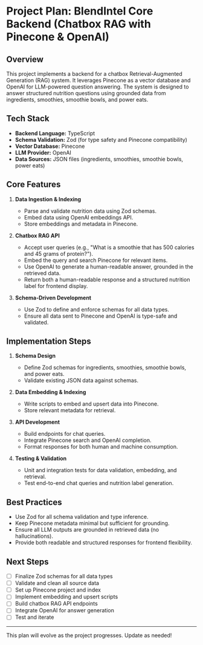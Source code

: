 # Project Plan: BlendIntel Core Backend (Chatbox RAG with Pinecone & OpenAI)

## Overview

This project implements a backend for a chatbox Retrieval-Augmented Generation (RAG) system. It leverages Pinecone as a vector database and OpenAI for LLM-powered question answering. The system is designed to answer structured nutrition questions using grounded data from ingredients, smoothies, smoothie bowls, and power eats.

## Tech Stack

- **Backend Language:** TypeScript
- **Schema Validation:** Zod (for type safety and Pinecone compatibility)
- **Vector Database:** Pinecone
- **LLM Provider:** OpenAI
- **Data Sources:** JSON files (ingredients, smoothies, smoothie bowls, power eats)

## Core Features

1. **Data Ingestion & Indexing**

   - Parse and validate nutrition data using Zod schemas.
   - Embed data using OpenAI embeddings API.
   - Store embeddings and metadata in Pinecone.

2. **Chatbox RAG API**

   - Accept user queries (e.g., "What is a smoothie that has 500 calories and 45 grams of protein?").
   - Embed the query and search Pinecone for relevant items.
   - Use OpenAI to generate a human-readable answer, grounded in the retrieved data.
   - Return both a human-readable response and a structured nutrition label for frontend display.

3. **Schema-Driven Development**
   - Use Zod to define and enforce schemas for all data types.
   - Ensure all data sent to Pinecone and OpenAI is type-safe and validated.

## Implementation Steps

1. **Schema Design**

   - Define Zod schemas for ingredients, smoothies, smoothie bowls, and power eats.
   - Validate existing JSON data against schemas.

2. **Data Embedding & Indexing**

   - Write scripts to embed and upsert data into Pinecone.
   - Store relevant metadata for retrieval.

3. **API Development**

   - Build endpoints for chat queries.
   - Integrate Pinecone search and OpenAI completion.
   - Format responses for both human and machine consumption.

4. **Testing & Validation**
   - Unit and integration tests for data validation, embedding, and retrieval.
   - Test end-to-end chat queries and nutrition label generation.

## Best Practices

- Use Zod for all schema validation and type inference.
- Keep Pinecone metadata minimal but sufficient for grounding.
- Ensure all LLM outputs are grounded in retrieved data (no hallucinations).
- Provide both readable and structured responses for frontend flexibility.

## Next Steps

- [ ] Finalize Zod schemas for all data types
- [ ] Validate and clean all source data
- [ ] Set up Pinecone project and index
- [ ] Implement embedding and upsert scripts
- [ ] Build chatbox RAG API endpoints
- [ ] Integrate OpenAI for answer generation
- [ ] Test and iterate

---

This plan will evolve as the project progresses. Update as needed!

